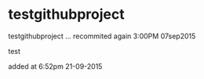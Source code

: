 # testgithubproject

testgithubproject ... recommited again 3:00PM 07sep2015

test

added at 6:52pm 21-09-2015
